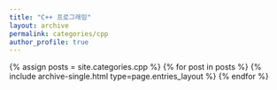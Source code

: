 ```yaml
---
title: "C++ 프로그래밍"
layout: archive
permalink: categories/cpp
author_profile: true
---
```



{% assign posts = site.categories.cpp %}
{% for post in posts %} {% include archive-single.html type=page.entries_layout %} {% endfor %}
